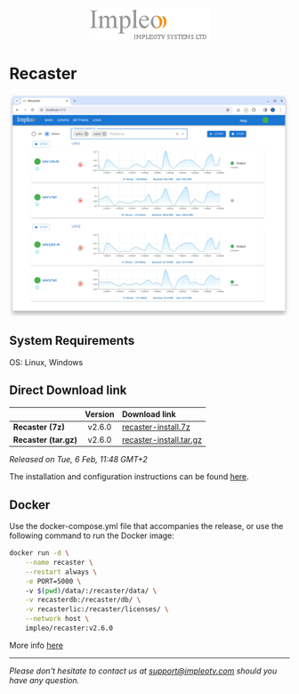
<div align="center">
  <a >
    <img src="images/impleo_logo.png" alt="Logo" >
  </a>
</div>

# Recaster

![Recaster](images/recaster-main-sm.png)  


## System Requirements

OS: Linux, Windows


## Direct Download link

|          | Version             | Download link                                                           | 
|:---------|:-------------------:|:------------------------------------------------------------------------|
| **Recaster (7z)** |  v2.6.0 | [recaster-install.7z](https://github.com/impleotv/recaster-release/releases/download/v2.6.0/recaster-install.7z)  | 
| **Recaster (tar.gz)** |  v2.6.0 | [recaster-install.tar.gz](https://github.com/impleotv/recaster-release/releases/download/v2.6.0/recaster-install.tar.gz)  | 

*Released on Tue, 6 Feb, 11:48 GMT+2*


The installation and configuration instructions can be found [here](https://impleotv.com/content/recaster/help/).



## Docker

Use the docker-compose.yml file that accompanies the release, or use the following command to run the Docker image:

```sh
docker run -d \
    --name recaster \
    --restart always \
    -e PORT=5000 \  
    -v $(pwd)/data/:/recaster/data/ \
    -v recasterdb:/recaster/db/ \
    -v recasterlic:/recaster/licenses/ \
    --network host \
    impleo/recaster:v2.6.0
```

More info [here](https://impleotv.com/content/recaster/help/user-guide/running-docker.html)


----  
*Please don't hesitate to contact us at support@impleotv.com should you have any question.*
